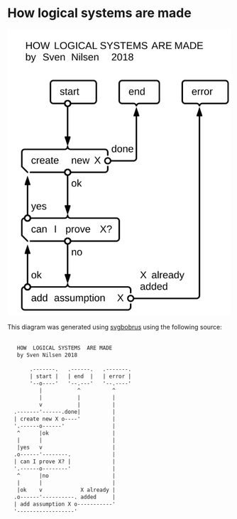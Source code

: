 # How logical systems are made

![How logical systems are made](./how-logical-systems-are-made.svg)

This diagram was generated using [svgbobrus](https://github.com/ivanceras/svgbobrus) using the following source:

```

   HOW  LOGICAL SYSTEMS  ARE MADE
   by Sven Nilsen 2018

       .-------.   .------.   .-------.
       | start |   | end  |   | error |
       '--o----'   '--.---'   '--.----'
          |           ^          ^
          |           |          |
          v           |          |
  .-------'------.done|          |
  | create new X o----'          |
  '.------o------'               |
   ^      |ok                    |
   |      |                      |
   |yes   v                      |
  .o------'--------.             |
  | can I prove X? |             |
  '.------o--------'             |
   ^      |no                    |
   |      |                      |
   |ok    v            X already |
  .o------'----------. added     |
  | add assumption X o-----------'
  '------------------'
```
